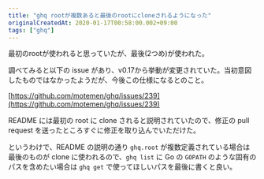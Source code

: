 ```yaml
---
title: "ghq rootが複数あると最後のrootにcloneされるようになった"
originalCreatedAt: 2020-01-17T00:58:00.002+09:00
tags: ["ghq"]
---
```

最初のrootが使われると思っていたが、最後(2つめ)が使われた。

調べてみると以下の issue があり、v0.17から挙動が変更されていた。当初意図したものではなかったようだが、今後この仕様になるとのこと。

[https://github.com/motemen/ghq/issues/239](https://github.com/motemen/ghq/issues/239)

README には最初の root に clone されると説明されていたので、修正の pull request を送ったところすぐに修正を取り込んでいただけた。

というわけで、README の説明の通り `ghq.root` が複数定義されている場合は最後のものが clone に使われるので、`ghq list` に Go の `GOPATH` のような固有のパスを含めたい場合は `ghq get` で使ってほしいパスを最後に書くと良い。
<!--more-->
